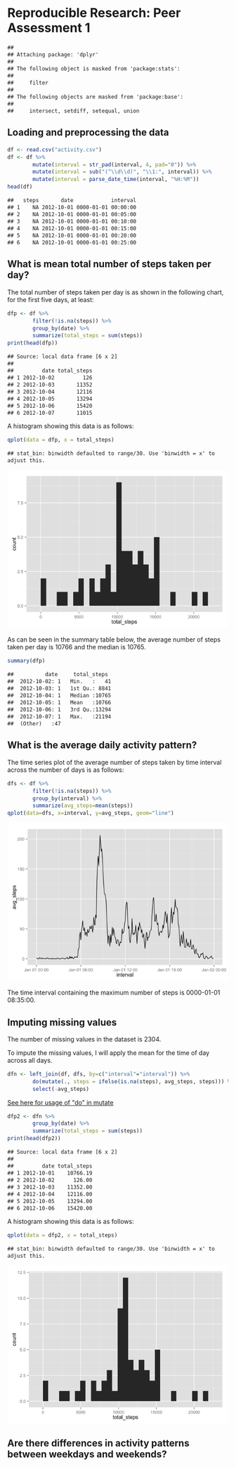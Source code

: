 # Reproducible Research: Peer Assessment 1

```
## 
## Attaching package: 'dplyr'
## 
## The following object is masked from 'package:stats':
## 
##     filter
## 
## The following objects are masked from 'package:base':
## 
##     intersect, setdiff, setequal, union
```
## Loading and preprocessing the data

```r
df <- read.csv("activity.csv")
df <- df %>% 
        mutate(interval = str_pad(interval, 4, pad="0")) %>%
        mutate(interval = sub("(^\\d\\d)", "\\1:", interval)) %>%
        mutate(interval = parse_date_time(interval, "%H:%M"))
head(df)
```

```
##   steps       date            interval
## 1    NA 2012-10-01 0000-01-01 00:00:00
## 2    NA 2012-10-01 0000-01-01 00:05:00
## 3    NA 2012-10-01 0000-01-01 00:10:00
## 4    NA 2012-10-01 0000-01-01 00:15:00
## 5    NA 2012-10-01 0000-01-01 00:20:00
## 6    NA 2012-10-01 0000-01-01 00:25:00
```


## What is mean total number of steps taken per day?

The total number of steps taken per day is as shown in the following chart, for the first five days, at least:  

```r
dfp <- df %>% 
        filter(!is.na(steps)) %>% 
        group_by(date) %>%
        summarize(total_steps = sum(steps))
print(head(dfp))
```

```
## Source: local data frame [6 x 2]
## 
##         date total_steps
## 1 2012-10-02         126
## 2 2012-10-03       11352
## 3 2012-10-04       12116
## 4 2012-10-05       13294
## 5 2012-10-06       15420
## 6 2012-10-07       11015
```

A histogram showing this data is as follows:  

```r
qplot(data = dfp, x = total_steps)
```

```
## stat_bin: binwidth defaulted to range/30. Use 'binwidth = x' to adjust this.
```

![](PA1_template_files/figure-html/unnamed-chunk-4-1.png) 

As can be seen in the summary table below, the average number of steps taken per day is 10766 and the median is 10765.

```r
summary(dfp)
```

```
##          date     total_steps   
##  2012-10-02: 1   Min.   :   41  
##  2012-10-03: 1   1st Qu.: 8841  
##  2012-10-04: 1   Median :10765  
##  2012-10-05: 1   Mean   :10766  
##  2012-10-06: 1   3rd Qu.:13294  
##  2012-10-07: 1   Max.   :21194  
##  (Other)   :47
```

## What is the average daily activity pattern?  
The time series plot of the average number of steps taken by time interval across the number of days is as follows:  

```r
dfs <- df %>% 
        filter(!is.na(steps)) %>% 
        group_by(interval) %>% 
        summarize(avg_steps=mean(steps))
qplot(data=dfs, x=interval, y=avg_steps, geom="line")
```

![](PA1_template_files/figure-html/unnamed-chunk-6-1.png) 

The time interval containing the maximum number of steps is 0000-01-01 08:35:00.

## Imputing missing values  
The number of missing values in the dataset is 2304.

To impute the missing values, I will apply the mean for the time of day across all days.  

```r
dfn <- left_join(df, dfs, by=c("interval"="interval")) %>%
        do(mutate(., steps = ifelse(is.na(steps), avg_steps, steps))) %>%
        select(-avg_steps)
```
[See here for usage of "do" in mutate](https://github.com/hadley/dplyr/issues/464)


```r
dfp2 <- dfn %>% 
        group_by(date) %>%
        summarize(total_steps = sum(steps))
print(head(dfp2))
```

```
## Source: local data frame [6 x 2]
## 
##         date total_steps
## 1 2012-10-01    10766.19
## 2 2012-10-02      126.00
## 3 2012-10-03    11352.00
## 4 2012-10-04    12116.00
## 5 2012-10-05    13294.00
## 6 2012-10-06    15420.00
```

A histogram showing this data is as follows:  

```r
qplot(data = dfp2, x = total_steps)
```

```
## stat_bin: binwidth defaulted to range/30. Use 'binwidth = x' to adjust this.
```

![](PA1_template_files/figure-html/unnamed-chunk-9-1.png) 

## Are there differences in activity patterns between weekdays and weekends?
